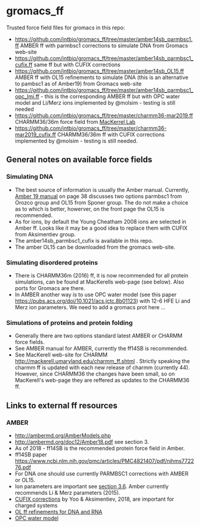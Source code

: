 # gromacs_ff
Trusted force field files for gromacs in this repo:

- https://github.com/intbio/gromacs_ff/tree/master/amber14sb_parmbsc1.ff AMBER ff with parmbsc1 corrections to simulate DNA from Gromacs web-site
- https://github.com/intbio/gromacs_ff/tree/master/amber14sb_parmbsc1_cufix.ff same ff but with CUFIX corrections
- https://github.com/intbio/gromacs_ff/tree/master/amber14sb_OL15.ff AMBER ff with OL15 refinements to simulate DNA (this is an alternative to pambsc1 as of Amber19) from Gromacs web-site
- https://github.com/intbio/gromacs_ff/tree/master/amber14sb_parmbsc1_opc_lmi.ff - this is the corresponding AMBER ff but with OPC water model and Li/Merz ions implemented by @molsim - testing is still needed
- https://github.com/intbio/gromacs_ff/tree/master/charmm36-mar2019.ff CHARMM36/36m force field from [MacKerrel Lab](http://mackerell.umaryland.edu/charmm_ff.shtml)
- https://github.com/intbio/gromacs_ff/tree/master/charmm36-mar2019_cufix.ff CHARMM36/36m ff with CUFIX corrections implemented by @molsim - testing is still needed.


## General notes on available force fields
### Simulating DNA
- The best source of information is usually the Amber manual. Currently, [Amber 19 manual](http://ambermd.org/doc12/Amber19.pdf) on page 38 discusses two options parmbsc1 from Orozco group and OL15 from Sponer group. The do not make a choice as to which is better, howerver, on the front page the OL15 is recommended.
- As for ions, by default the Young Cheatham 2008 ions are selected in Amber ff. Looks like it may be a good idea to replace them with CUFIX from Aksimentiev group.
- The amber14sb_parmbsc1_cufix is available in this repo.
- The amber OL15 can be downloaded from the gromacs web-site.

### Simulating disordered proteins
- There is CHARMM36m (2016) ff, it is now recommended for all protein simulations, can be found at MacKerells web-page (see below). Also ports for Gromacs are there.
- In AMBER another way is to use OPC water model (see this paper https://pubs.acs.org/doi/10.1021/acs.jctc.8b01123) with 12-6 HFE Li and Merz ion parameters. We need to add a gromacs prot here ...

### Simulations of proteins and protein folding
- Generally there are two options standard latest AMBER or CHARMM force fields.
- See AMBER manual for AMBER, currently the ff14SB is recommended.
- See MacKerell web-site for CHARMM http://mackerell.umaryland.edu/charmm_ff.shtml . Strictly speaking the charmm ff is updated with each new release of charmm (currently 44). However, since CHARMM36 the changes have been small, so on MacKerell's web-page they are reffered as updates to the CHARMM36 ff.

## Links to external ff resources
### AMBER
- http://ambermd.org/AmberModels.php
- http://ambermd.org/doc12/Amber18.pdf see section 3.
- As of 2018 -  ff14SB is the recommended protein force field in Amber.
- ff14SB paper https://www.ncbi.nlm.nih.gov/pmc/articles/PMC4821407/pdf/nihms772276.pdf
- For DNA one should use currently  PARMBSC1 corrections with AMBER or OL15.
- Ion parameters are important see [section 3.6](http://ambermd.org/doc12/Amber18.pdf). Amber currently recommends Li & Merz parameters (2015).
- [CUFIX corrections](http://bionano.physics.illinois.edu/CUFIX) by Yoo & Aksimentiev, 2018, are important for charged systems
- [OL ff refinements for DNA and RNA](https://fch.upol.cz/ff_ol/index.php)
- [OPC water model](https://bioinformatics.cs.vt.edu/~izadi/)



 

